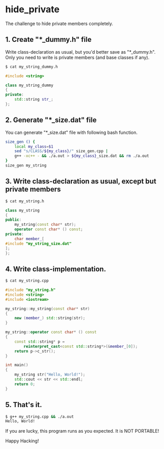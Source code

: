 # hide_private
The challenge to hide private members completely.

## 1. Create "*_dummy.h" file
Write class-declaration as usual, but you'd better save as "*_dummy.h".
Only you need to write is private members (and base classes if any).

```bash
$ cat my_string_dummy.h
```
```C++
#include <string>

class my_string_dummy
{
private:
	std::string str_;
};
```

## 2. Generate "*_size.dat" file
You can generate "*_size.dat" file with following bash function.

```bash
size_gen () {
	local my_class=$1
	sed "s/CLASS/${my_class}/" size_gen.cpp	|
	g++ -xc++ - && ./a.out > ${my_class}_size.dat && rm ./a.out
}
size_gen my_string
```

## 3. Write class-declaration as usual, except but private members

```bash
$ cat my_string.h
```
```C++
class my_string
{
public:
	my_string(const char* str);
	operator const char* () const;
private:
	char member_[
#include "my_string_size.dat"
];
};
```

## 4. Write class-implementation.

```bash
$ cat my_string.cpp
```
```C++
#include "my_string.h"
#include <string>
#include <iostream>

my_string::my_string(const char* str)
{
	new (member_) std::string(str);
}

my_string::operator const char* () const
{
	const std::string* p =
		reinterpret_cast<const std::string*>(&member_[0]);
	return p->c_str();
}

int main()
{
	my_string str("Hello, World!");
	std::cout << str << std::endl;
	return 0;
}
```

## 5. That's it.

```bash
$ g++ my_string.cpp && ./a.out
Hello, World!
```

If you are lucky, this program runs as you expected.
It is NOT PORTABLE!

Happy Hacking!


